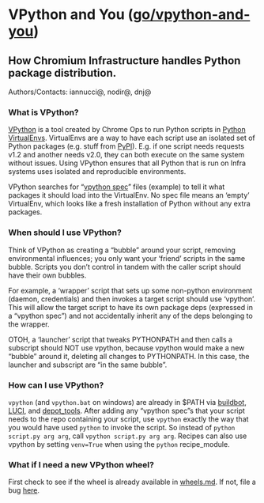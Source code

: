 # VPython and You ([go/vpython-and-you])
## How Chromium Infrastructure handles Python package distribution.
Authors/Contacts: iannucci@, nodir@, dnj@

### What is VPython?
[VPython] is a tool created by Chrome Ops to run Python scripts in [Python
VirtualEnvs]. VirtualEnvs are a way to have each script use an isolated set of
Python packages (e.g. stuff from [PyPI]). E.g. if one script needs requests v1.2
and another needs v2.0, they can both execute on the same system without issues.
Using VPython ensures that all Python that is run on Infra systems uses isolated
and reproducible environments.

VPython searches for “[vpython spec]” files (example) to tell it what packages
it should load into the VirtualEnv. No spec file means an ‘empty’ VirtualEnv,
which looks like a fresh installation of Python without any extra packages.

### When should I use VPython?
Think of VPython as creating a “bubble” around your script, removing
environmental influences; you only want your ‘friend’ scripts in the same
bubble. Scripts you don’t control in tandem with the caller script should have
their own bubbles.

For example, a ‘wrapper’ script that sets up some non-python environment
(daemon, credentials) and then invokes a target script should use ‘vpython’.
This will allow the target script to have its own package deps (expressed in
a “vpython spec”) and not accidentally inherit any of the deps belonging to the
wrapper.

OTOH, a ‘launcher’ script that tweaks PYTHONPATH and then calls a subscript
should NOT use vpython, because vpython would make a new “bubble” around it,
deleting all changes to PYTHONPATH. In this case, the launcher and subscript are
“in the same bubble”.

### How can I use VPython?
`vpython` (and `vpython.bat` on windows) are already in $PATH via [buildbot],
[LUCI], and [depot_tools]. After adding any “vpython spec”s that your script
needs to the repo containing your script, use `vpython` exactly the way that you
would have used `python` to invoke the script. So instead of `python script.py
arg arg`, call `vpython script.py arg arg`. Recipes can also use vpython by
setting `venv=True` when using the `python` recipe_module.

### What if I need a new VPython wheel?
First check to see if the wheel is already available in [wheels.md]. If not,
file a bug [here](https://bugs.chromium.org/p/chromium/issues/entry?summary=Need%20VPython%20Wheel&description=Link%20to%20PyPI:%20%0AWheel%20Name:%20%0AVersion:%20%0APlatform(s)%20Required:%20%0A%0A%0ANote%20to%20Foundation%20Trooper:%0AFollow%20https://chromium.googlesource.com/infra/infra/%2B/master/infra/tools/dockerbuild/README.wheels.md&components=Infra>Platform>Admin).

[go/vpython-and-you]: ./vpython_one_page.md
[VPython]: ./vpython.md
[Python VirtualEnvs]: https://virtualenv.pypa.io/en/stable/
[PyPI]: https://pypi.python.org/
[vpython spec]: https://chromium.googlesource.com/chromium/src.git/+/master/.vpython
[buildbot]: https://chromium.googlesource.com/chromium/tools/build/+/master/scripts/slave/cipd_bootstrap_v2.py#43
[LUCI]: https://chrome-internal.googlesource.com/infradata/config/+/master/configs/cr-buildbucket/swarming_task_template.json#70
[depot_tools]: https://chromium.googlesource.com/chromium/tools/depot_tools/+/master/cipd_manifest.txt#11
[wheels.md]: https://chromium.googlesource.com/infra/infra/+/master/infra/tools/dockerbuild/wheels.md
